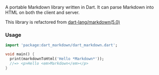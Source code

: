 A portable Markdown library written in Dart. It can parse Markdown into HTML on
both the client and server.

This library is refactored from
[dart-lang/markdown(5.0)](https://pub.dev/packages/markdown/versions/5.0.0)

### Usage

```dart
import 'package:dart_markdown/dart_markdown.dart';

void main() {
  print(markdownToHtml('Hello *Markdown*'));
  //=> <p>Hello <em>Markdown</em></p>
}
```
